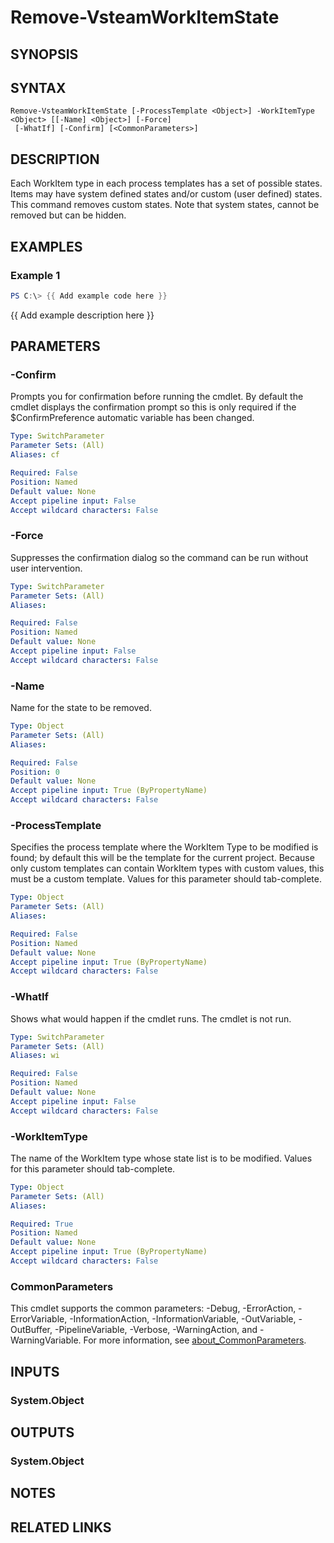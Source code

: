 <!-- #include "./common/header.md" -->

# Remove-VsteamWorkItemState

## SYNOPSIS
<!-- #include "./synopsis/Remove-VSTeamWorkItemState.md" -->

## SYNTAX

```
Remove-VsteamWorkItemState [-ProcessTemplate <Object>] -WorkItemType <Object> [[-Name] <Object>] [-Force]
 [-WhatIf] [-Confirm] [<CommonParameters>]
```

## DESCRIPTION
Each WorkItem type in each process templates has a set of possible states.  Items may have system defined states and/or custom (user defined) states. This command removes custom states. Note that system states, cannot be removed but can be hidden.

## EXAMPLES

### Example 1
```powershell
PS C:\> {{ Add example code here }}
```

{{ Add example description here }}

## PARAMETERS

### -Confirm
Prompts you for confirmation before running the cmdlet. By default the cmdlet displays the confirmation prompt so this is only required if the $ConfirmPreference automatic variable has been changed.

```yaml
Type: SwitchParameter
Parameter Sets: (All)
Aliases: cf

Required: False
Position: Named
Default value: None
Accept pipeline input: False
Accept wildcard characters: False
```

### -Force
Suppresses the confirmation dialog so the command can be run without user intervention.

```yaml
Type: SwitchParameter
Parameter Sets: (All)
Aliases:

Required: False
Position: Named
Default value: None
Accept pipeline input: False
Accept wildcard characters: False
```

### -Name
Name for the state to be removed.

```yaml
Type: Object
Parameter Sets: (All)
Aliases:

Required: False
Position: 0
Default value: None
Accept pipeline input: True (ByPropertyName)
Accept wildcard characters: False
```

### -ProcessTemplate
Specifies the process template where the WorkItem Type to be modified is found; by default this will be the template for the current project. Because only custom templates can contain WorkItem types with custom values, this must be a custom template. Values for this parameter should tab-complete.

```yaml
Type: Object
Parameter Sets: (All)
Aliases:

Required: False
Position: Named
Default value: None
Accept pipeline input: True (ByPropertyName)
Accept wildcard characters: False
```

### -WhatIf
Shows what would happen if the cmdlet runs.
The cmdlet is not run.

```yaml
Type: SwitchParameter
Parameter Sets: (All)
Aliases: wi

Required: False
Position: Named
Default value: None
Accept pipeline input: False
Accept wildcard characters: False
```

### -WorkItemType
The name of the WorkItem type whose state list is to be modified. Values for this parameter should tab-complete.

```yaml
Type: Object
Parameter Sets: (All)
Aliases:

Required: True
Position: Named
Default value: None
Accept pipeline input: True (ByPropertyName)
Accept wildcard characters: False
```

### CommonParameters
This cmdlet supports the common parameters: -Debug, -ErrorAction, -ErrorVariable, -InformationAction, -InformationVariable, -OutVariable, -OutBuffer, -PipelineVariable, -Verbose, -WarningAction, and -WarningVariable. For more information, see [about_CommonParameters](http://go.microsoft.com/fwlink/?LinkID=113216).

## INPUTS

### System.Object

## OUTPUTS

### System.Object
## NOTES

## RELATED LINKS
